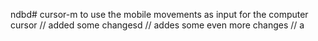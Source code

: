 ndbd# cursor-m
to use the mobile movements as input  for the computer cursor
// added some changesd
// addes some even more changes
// a
